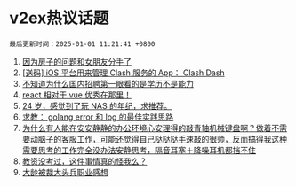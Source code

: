 # v2ex热议话题

`最后更新时间：2025-01-01 11:21:41 +0800`

1. [因为房子的问题和女朋友分手了](https://www.v2ex.com/t/1101644)
1. [[送码] iOS 平台用来管理 Clash 服务的 App： Clash Dash](https://www.v2ex.com/t/1101519)
1. [不知道为什么国内招聘第一眼看的是学历不是能力](https://www.v2ex.com/t/1101567)
1. [react 相对于 vue 优秀在那里！](https://www.v2ex.com/t/1101553)
1. [24 岁，感觉到了玩 NAS 的年纪，求推荐。](https://www.v2ex.com/t/1101524)
1. [求教： golang error 和 log 的最佳实践思路](https://www.v2ex.com/t/1101542)
1. [为什么有人能在安安静静的办公环境心安理得的敲青轴机械键盘啊？做着不需要动脑子的客服工作，可能还觉得自己哒哒哒手速敲的很帅，反而搞得我这种需要思考的工作完全没办法安静思考，隔音耳塞＋降噪耳机都挡不住](https://www.v2ex.com/t/1101603)
1. [教资没考过，这件事情真的怪我么？](https://www.v2ex.com/t/1101606)
1. [大龄被裁大头兵职业感想](https://www.v2ex.com/t/1101570)

